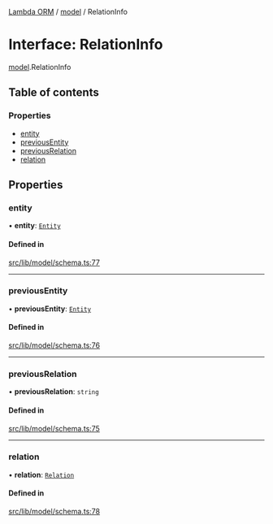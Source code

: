 [Lambda ORM](../README.md) / [model](../modules/model.md) / RelationInfo

# Interface: RelationInfo

[model](../modules/model.md).RelationInfo

## Table of contents

### Properties

- [entity](model.RelationInfo.md#entity)
- [previousEntity](model.RelationInfo.md#previousentity)
- [previousRelation](model.RelationInfo.md#previousrelation)
- [relation](model.RelationInfo.md#relation)

## Properties

### entity

• **entity**: [`Entity`](model.Entity.md)

#### Defined in

[src/lib/model/schema.ts:77](https://github.com/FlavioLionelRita/lambdaorm/blob/baac5cd/src/lib/model/schema.ts#L77)

___

### previousEntity

• **previousEntity**: [`Entity`](model.Entity.md)

#### Defined in

[src/lib/model/schema.ts:76](https://github.com/FlavioLionelRita/lambdaorm/blob/baac5cd/src/lib/model/schema.ts#L76)

___

### previousRelation

• **previousRelation**: `string`

#### Defined in

[src/lib/model/schema.ts:75](https://github.com/FlavioLionelRita/lambdaorm/blob/baac5cd/src/lib/model/schema.ts#L75)

___

### relation

• **relation**: [`Relation`](model.Relation.md)

#### Defined in

[src/lib/model/schema.ts:78](https://github.com/FlavioLionelRita/lambdaorm/blob/baac5cd/src/lib/model/schema.ts#L78)
